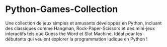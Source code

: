 # Python-Games-Collection
Une collection de jeux simples et amusants développés en Python, incluant des classiques comme Hangman, Rock-Paper-Scissors et des mini-jeux interactifs tels que Guess the Word et Slot Machine. Idéal pour les débutants qui veulent explorer la programmation ludique en Python !
